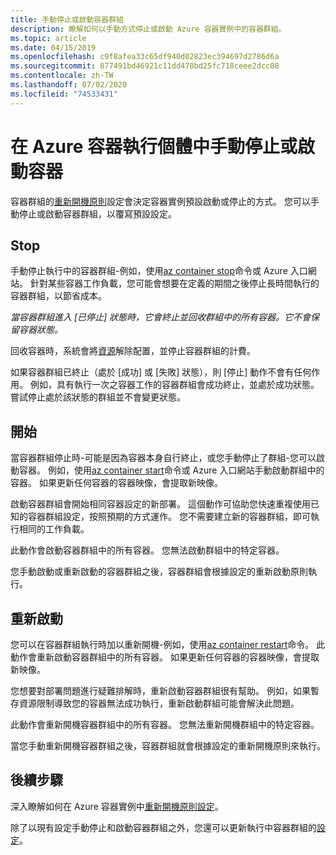 ```yaml
---
title: 手動停止或啟動容器群組
description: 瞭解如何以手動方式停止或啟動 Azure 容器實例中的容器群組。
ms.topic: article
ms.date: 04/15/2019
ms.openlocfilehash: c9f8afea33c65df940d02823ec394697d2786d6a
ms.sourcegitcommit: 877491bd46921c11dd478bd25fc718ceee2dcc08
ms.contentlocale: zh-TW
ms.lasthandoff: 07/02/2020
ms.locfileid: "74533431"
---
```

# <a name="manually-stop-or-start-containers-in-azure-container-instances"></a>在 Azure 容器執行個體中手動停止或啟動容器

容器群組的[重新開機原則](container-instances-restart-policy.md)設定會決定容器實例預設啟動或停止的方式。 您可以手動停止或啟動容器群組，以覆寫預設設定。

## <a name="stop"></a>Stop

手動停止執行中的容器群組-例如，使用[az container stop][az-container-stop]命令或 Azure 入口網站。 針對某些容器工作負載，您可能會想要在定義的期間之後停止長時間執行的容器群組，以節省成本。 

*當容器群組進入 [已停止] 狀態時，它會終止並回收群組中的所有容器。它不會保留容器狀態。*

回收容器時，系統會將[資源](container-instances-container-groups.md#resource-allocation)解除配置，並停止容器群組的計費。

如果容器群組已終止（處於 [成功] 或 [失敗] 狀態），則 [停止] 動作不會有任何作用。 例如，具有執行一次之容器工作的容器群組會成功終止，並處於成功狀態。 嘗試停止處於該狀態的群組並不會變更狀態。 

## <a name="start"></a>開始

當容器群組停止時-可能是因為容器本身自行終止，或您手動停止了群組-您可以啟動容器。 例如，使用[az container start][az-container-start]命令或 Azure 入口網站手動啟動群組中的容器。 如果更新任何容器的容器映像，會提取新映像。 

啟動容器群組會開始相同容器設定的新部署。 這個動作可協助您快速重複使用已知的容器群組設定，按照預期的方式運作。 您不需要建立新的容器群組，即可執行相同的工作負載。

此動作會啟動容器群組中的所有容器。 您無法啟動群組中的特定容器。

您手動啟動或重新啟動的容器群組之後，容器群組會根據設定的重新啟動原則執行。
  
## <a name="restart"></a>重新啟動

您可以在容器群組執行時加以重新開機-例如，使用[az container restart][az-container-restart]命令。 此動作會重新啟動容器群組中的所有容器。 如果更新任何容器的容器映像，會提取新映像。 

您想要對部署問題進行疑難排解時，重新啟動容器群組很有幫助。 例如，如果暫存資源限制導致您的容器無法成功執行，重新啟動群組可能會解決此問題。

此動作會重新開機容器群組中的所有容器。 您無法重新開機群組中的特定容器。

當您手動重新開機容器群組之後，容器群組就會根據設定的重新開機原則來執行。

## <a name="next-steps"></a>後續步驟

深入瞭解如何在 Azure 容器實例中[重新開機原則設定](container-instances-restart-policy.md)。

除了以現有設定手動停止和啟動容器群組之外，您還可以更新執行中容器群組的[設定](container-instances-update.md)。

<!-- LINKS - External -->

<!-- LINKS - Internal -->
[az-container-restart]: /cli/azure/container?view=azure-cli-latest#az-container-restart
[az-container-start]: /cli/azure/container?view=azure-cli-latest#az-container-start
[az-container-stop]: /cli/azure/container?view=azure-cli-latest#az-container-stop
